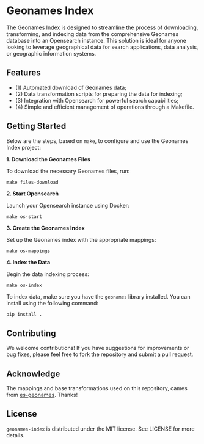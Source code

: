 # Geonames Index

The Geonames Index is designed to streamline the process of downloading, transforming, and indexing data from the comprehensive Geonames database into an Opensearch instance. This solution is ideal for anyone looking to leverage geographical data for search applications, data analysis, or geographic information systems.

## Features

- (1) Automated download of Geonames data;
- (2) Data transformation scripts for preparing the data for indexing;
- (3) Integration with Opensearch for powerful search capabilities;
- (4) Simple and efficient management of operations through a Makefile.

## Getting Started

Below are the steps, based on `make`, to configure and use the Geonames Index project:

**1. Download the Geonames Files**

To download the necessary Geonames files, run:
```
make files-download
```

**2. Start Opensearch**

Launch your Opensearch instance using Docker:

```
make os-start
```

**3. Create the Geonames Index**

Set up the Geonames index with the appropriate mappings:

```
make os-mappings
```

**4. Index the Data**

Begin the data indexing process:

```
make os-index
```

To index data, make sure you have the `geonames` library installed. You can install using the following command:

```sh
pip install .
```

## Contributing

We welcome contributions! If you have suggestions for improvements or bug fixes, please feel free to fork the repository and submit a pull request.

## Acknowledge

The mappings and base transformations used on this repository, cames from [es-geonames](https://github.com/openeventdata/es-geonames). Thanks!

## License

`geonames-index` is distributed under the MIT license. See LICENSE for more details.
